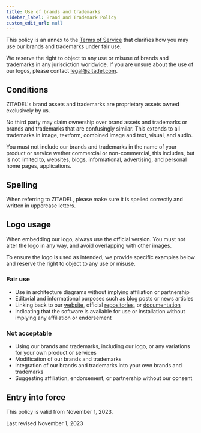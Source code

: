 ```yaml
---
title: Use of brands and trademarks
sidebar_label: Brand and Trademark Policy
custom_edit_url: null
---
```


This policy is an annex to the [Terms of Service](../terms-of-service) that clarifies how you may use our brands and trademarks under fair use.

We reserve the right to object to any use or misuse of brands and trademarks in any jurisdiction worldwide.
If you are unsure about the use of our logos, please contact [legal@zitadel.com](mailto:legal@zitadel.com).

## Conditions

ZITADEL's brand assets and trademarks are proprietary assets owned exclusively by us.

No third party may claim ownership over brand assets and trademarks or brands and trademarks that are confusingly similar. This extends to all trademarks in image, textform, combined image and text, visual, and audio.

You must not include our brands and trademarks in the name of your product or service wether commercial or non-commercial, this includes, but is not limited to, websites, blogs, informational, advertising, and personal home pages, applications.

## Spelling

When referring to ZITADEL, please make sure it is spelled correctly and written in uppercase letters.

## Logo usage

When embedding our logo, always use the official version.
You must not alter the logo in any way, and avoid overlapping with other images.

To ensure the logo is used as intended, we provide specific examples below and reserve the right to object to any use or misuse.

### Fair use

- Use in architecture diagrams without implying affiliation or partnership
- Editorial and informational purposes such as blog posts or news articles
- Linking back to our [website](https://zitadel.com), official [repositories](https://github.com/zitadel), or [documentation](https://zitadel.com/docs)
- Indicating that the software is available for use or installation without implying any affiliation or endorsement

### Not acceptable

- Using our brands and trademarks, including our logo, or any variations for your own product or services
- Modification of our brands and trademarks
- Integration of our brands and trademarks into your own brands and trademarks
- Suggesting affiliation, endorsement, or partnership without our consent

## Entry into force

This policy is valid from November 1, 2023.

Last revised November 1, 2023
